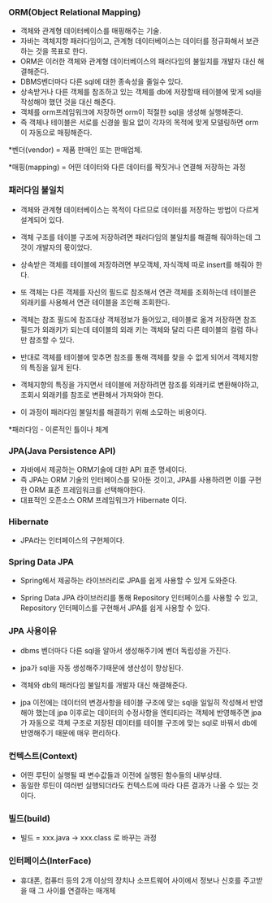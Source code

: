 ### ORM(Object Relational Mapping)

-   객체와 관계형 데이터베이스를 매핑해주는 기술.
-   자바는 객체지향 패러다임이고, 관계형 데이터베이스는 데이터를 정규화해서 보관하는 것을 목표로 한다.
-   ORM은 이러한 객체와 관계형 데이터베이스의 패러다임의 불일치를 개발자 대신 해결해준다.
-   DBMS벤더마다 다른 sql에 대한 종속성을 줄일수 있다.
-   상속받거나 다른 객체를 참조하고 있는 객체를 db에 저장할때 테이블에 맞게 sql을 작성해야 했던 것을 대신 해준다.
-   객체를 orm프레임워크에 저장하면 orm이 적절한 sql을 생성해 실행해준다.
-   즉 객체나 테이블은 서로를 신경쓸 필요 없이 각자의 목적에 맞게 모델링하면 orm이 자동으로 매핑해준다.

\*벤더(vendor) = 제품 판매인 또는 판매업체.

\*매핑(mapping) = 어떤 데이터와 다른 데이터를 짝짓거나 연결해 저장하는 과정

### 패러다임 불일치

* 객체와 관계형 데이터베이스는 목적이 다르므로 데이터를 저장하는 방법이 다르게 설계되어 있다.

* 객체 구조를 테이블 구조에 저장하려면 패러다임의 불일치를 해결해 줘야하는데 그것이 개발자의 몫이었다.

* 상속받은 객체를 테이블에 저장하려면 부모객체, 자식객체 따로 insert를 해줘야 한다.

* 또 객체는 다른 객체를 자신의 필드로 참조해서 연관 객체를 조회하는데 테이블은 외래키를 사용해서 연관 테이블을 조인해 조회한다.

* 객체는 참조 필드에 참조대상 객체정보가 들어있고, 테이블로 옮겨 저장하면 참조 필드가 외래키가 되는데 테이블의 외래 키는 객체와 달리 다른 테이블의 컬럼 하나만 참조할 수 있다.

* 반대로 객체를 테이블에 맞추면 참조를 통해 객체를 찾을 수 없게 되어서 객체지향의 특징을 잃게 된다.

* 객체지향의 특징을 가지면서 테이블에 저장하려면 참조를 외래키로 변환해야하고, 조회시 외래키를 참조로 변환해서 가져와야 한다.

* 이 과정이 패러다임 불일치를 해결하기 위해 소모하는 비용이다.

*패러다임 - 이론적인 틀이나 체계

### JPA(Java Persistence API)

-   자바에서 제공하는 ORM기술에 대한 API 표준 명세이다. 
-   즉 JPA는 ORM 기술의 인터페이스를 모아둔 것이고, JPA를 사용하려면 이를 구현한 ORM 표준 프레임워크를 선택해야한다.
-   대표적인 오픈소스 ORM 프레임워크가 Hibernate 이다.

### Hibernate

* JPA라는 인터페이스의 구현체이다.

### Spring Data JPA

* Spring에서 제공하는 라이브러리로 JPA를 쉽게 사용할 수 있게 도와준다.

* Spring Data JPA 라이브러리를 통해 Repository 인터페이스를 사용할 수 있고, Repository 인터페이스를 구현해서 JPA를 쉽게 사용할 수 있다. 

### JPA 사용이유

* dbms 벤더마다 다른 sql을 알아서 생성해주기에 벤더 독립성을 가진다.

* jpa가 sql을 자동 생성해주기때문에 생산성이 향상된다.

* 객체와 db의 패러다임 불일치를 개발자 대신 해결해준다.

* jpa 이전에는 데이터의 변경사항을 테이블 구조에 맞는 sql을 일일히 작성해서 반영해야 했는데 jpa 이후로는 데이터의 수정사항을 엔티티라는 객체에 반영해주면 jpa가 자동으로 객체 구조로 저장된 데이터를 테이블 구조에 맞는 sql로 바꿔서 db에 반영해주기 때문에 매우 편리하다.


### 컨텍스트(Context)

-   어떤 루틴이 실행될 때 변수값들과 이전에 실행된 함수들의 내부상태.
-   동일한 루틴이 여러번 실행되더라도 컨텍스트에 따라 다른 결과가 나올 수 있는 것이다.

### 빌드(build)

* 빌드 = xxx.java -> xxx.class 로 바꾸는 과정

### 인터페이스(InterFace)

* 휴대폰, 컴퓨터 등의 2개 이상의 장치나 소프트웨어 사이에서 정보나 신호를 주고받을 때 그 사이를 연결하는 매개체
